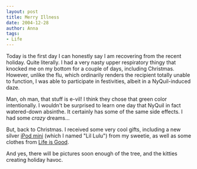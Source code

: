 ```yaml
---
layout: post
title: Merry Illness
date: 2004-12-28
author: Anna
tags:
- Life
---
```


<p>Today is the first day I can honestly say I am recovering from the
recent holiday. Quite literally. I had a very nasty upper respiratory
thingy that knocked me on my bottom for a couple of days, including
Christmas. However, unlike the flu, which ordinarily renders the
recipient totally unable to function, I was able to participate in
festivities, albeit in a NyQuil-induced daze. </p>
<p>Man, oh man, that stuff is e-vil! I think they chose that green
color intentionally. I wouldn't be surprised to learn one day that
NyQuil in fact watered-down absinthe. It certainly has some of the same
side effects. I had some <i>crazy</i> dreams...</p>
<p>But, back to Christmas. I received some very cool gifts, including a
new silver <a href="http://www.apple.com/ipodmini/">iPod mini</a>
(which I named "Lil Lulu") from my sweetie, as well as some clothes
from <a href="http://www.lifeisgood.com">Life is Good</a>.</p>
<p>And yes, there will be pictures soon enough of the tree, and the
kitties creating holiday havoc.</p>